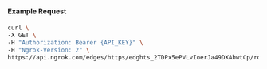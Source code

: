 <!-- Code generated for API Clients. DO NOT EDIT. -->
#### Example Request
```bash
curl \
-X GET \
-H "Authorization: Bearer {API_KEY}" \
-H "Ngrok-Version: 2" \
https://api.ngrok.com/edges/https/edghts_2TDPx5ePVLvIoerJa49DXAbwtCp/routes/edghtsrt_2TDPx7oHwuGzSEoJr82rd00M9YY/oidc
